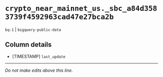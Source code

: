 # `crypto_near_mainnet_us._sbc_a84d3583739f4592963cad47e27bca2b`
`bq-1` | `bigquery-public-data`

## Column details
* [TIMESTAMP] `last_update`

-------------------------------------------------------------------------------
*Do not make edits above this line.*
